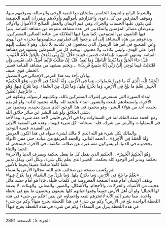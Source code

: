 ------------------------------------------------------------------------

والشوط الرابع والشوط الخامس يعالجان معا قضية الوحي والرسالة، وموقفهم
منها، وموقف المترفين من كل دعوة، واعتزازهم بأموالهم وأولادهم ويقرران
القيم الحقيقية التي يكون عليها الحساب والجزاء، وهي قيم الإيمان والعمل
الصالح لا الأموال والأولاد. ويعرضان مصائر المؤمنين والمكذبين في عدة
مشاهد متنوعة من مشاهد القيامة، يتبرأ فيها التابعون من المتبوعين. كما
يتبرأ فيها الملائكة من عبادة الضالين المشركين.. ويدعوهم بين هذه المشاهد
إلى أن يرجعوا إلى فطرتهم يستلهمونها مجردة عن الهوى وعن الضجيج في أمر هذا
الرسول الذي يندفعون في تكذيبه بلا دليل. وهو لا يطلب إليهم أجرا على
الهدى، وليس بكاذب ولا مجنون.. ويختم كل من الشوطين بمشهد من مشاهد
القيامة. وتنتهي السورة بإيقاعات قصيرة قوية: «قُلْ: إِنَّ رَبِّي يَقْذِفُ بِالْحَقِّ عَلَّامُ
الْغُيُوبِ. قُلْ: جاءَ الْحَقُّ وَما يُبْدِئُ الْباطِلُ وَما يُعِيدُ. قُلْ: إِنْ ضَلَلْتُ فَإِنَّما أَضِلُّ عَلى
نَفْسِي وَإِنِ اهْتَدَيْتُ فَبِما يُوحِي إِلَيَّ رَبِّي إِنَّهُ سَمِيعٌ قَرِيبٌ» .. وتختم بمشهد من مشاهد
القيامة قصير الخطى قوي عنيف.  
والآن نأخذ بعد هذا العرض الإجمالي في التفصيل..  
«الْحَمْدُ لِلَّهِ، الَّذِي لَهُ ما فِي السَّماواتِ، وَما فِي الْأَرْضِ، وَلَهُ الْحَمْدُ فِي الْآخِرَةِ،
وَهُوَ الْحَكِيمُ الْخَبِيرُ. يَعْلَمُ ما يَلِجُ فِي الْأَرْضِ، وَما يَخْرُجُ مِنْها، وَما يَنْزِلُ مِنَ
السَّماءِ، وَما يَعْرُجُ فِيها، وَهُوَ الرَّحِيمُ الْغَفُورُ» ..  
ابتداء السورة التي تستعرض إشراك المشركين بالله، وتكذيبهم لرسوله، وشكهم
في الآخرة، واستبعادهم للبعث والنشور. ابتداء بالحمد لله. والله محمود
لذاته- ولو لم يقم بحمده أحد من هؤلاء البشر- وهو محمود في هذا الوجود الذي
يسبح بحمده، ومحمود من شتى الخلائق ولو شذ البشر عن سائر خلائق الله.  
ومع الحمد صفة الملك لما في السماوات وما في الأرض فليس لأحد معه شيء، وما
لأحد في السماوات والأرض من شرك، فله- سبحانه- كل شيء فيهما.. وهذه هي
القضية الأولى في العقيدة. قضية التوحيد.  
والمالك لكل شيء هو الله الذي لا مالك لشيء سواه في هذا الكون العريض.  
«وَلَهُ الْحَمْدُ فِي الْآخِرَةِ» .. الحمد الذاتي. والحمد المرتفع من عباده. حتى ممن
كانوا يجحدونه في الدنيا، أو يشركون معه غيره عن ضلالة، تتكشف في الآخرة،
فيتمحض له الحمد والثناء.  
«وَهُوَ الْحَكِيمُ الْخَبِيرُ» .. الحكيم الذي يفعل كل ما يفعل بحكمة ويصرف الدنيا
والآخرة بحكمة ويدبر أمر الوجود كله بحكمة.. الخبير الذي يعلم بكل شيء،
وبكل أمر، وبكل تدبير علما كاملا شاملا عميقا يحيط بالأمور.  
ثم يكشف صفحة من صحائف علم الله، مجالها الأرض والسماء:  
«يَعْلَمُ ما يَلِجُ فِي الْأَرْضِ، وَما يَخْرُجُ مِنْها، وَما يَنْزِلُ مِنَ السَّماءِ، وَما يَعْرُجُ فِيها»
..  
ويقف الإنسان أمام هذه الصفحة المعروضة في كلمات قليلة، فإذا هو أمام حشد
هائل عجيب من الأشياء، والحركات، والأحجام، والأشكال، والصور، والمعاني،
والهيئات، لا يصمد لها الخيال! ولو أن أهل الأرض جميعاً وقفوا حياتهم كلها
يتتبعون ويحصون ما يقع في لحظة واحدة، مما تشير إليه الآية لأعجزهم تتبعه
وإحصاؤه عن يقين! فكم من شيء في هذه اللحظة الواحدة يلج في الأرض؟ وكم من
شيء في هذا اللحظة يخرج منها؟ وكم من شيء في هذه اللحظة ينزل من السماء؟
وكم من شيء في هذه اللحظة يعرج فيها؟

------------------------------------------------------------------------

الجزء: 5 ¦ الصفحة: 2891
